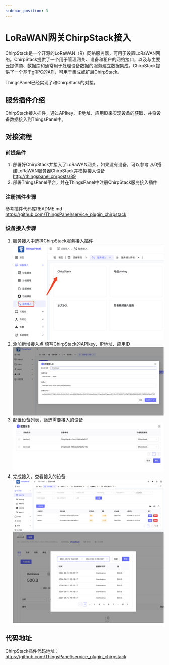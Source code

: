 ```yaml
---
sidebar_position: 3
---
```


# LoRaWAN网关ChirpStack接入

ChirpStack是一个开源的LoRaWAN（R）网络服务器，可用于设置LoRaWAN网络。ChirpStack提供了一个用于管理网关、设备和租户的网络接口，以及与主要云提供商、数据库和通常用于处理设备数据的服务建立数据集成。ChirpStack提供了一个基于gRPC的API，可用于集成或扩展ChirpStack。

ThingsPanel已经实现了和ChirpStack的对接。

## 服务插件介绍

ChirpStack接入插件，通过APIkey、IP地址、应用ID来实现设备的获取，并将设备数据接入到ThingsPanel中。

## 对接流程

### 前提条件

1. 部署好ChirpStack并接入了LoRaWAN网关，如果没有设备，可以参考 从0搭建LoRaWAN服务器ChirpStack并模拟接入设备 http://thingspanel.cn/posts/89
2. 部署ThingsPanel平台，并在ThingsPanel中注册ChirpStack服务接入插件

### 注册插件步骤

参考插件代码库README.md https://github.com/ThingsPanel/service_plugin_chirpstack

### 设备接入步骤

1. 服务接入中选择ChirpStack服务接入插件
   ![选择ChirpStack服务接入插件](./img/selecchirpstackplugin.png)
2. 添加新增接入点
   填写ChirpStack的APIkey、IP地址、应用ID   
   ![新增ChirpStack接入点](./img/chirpstackendpoint.png)
3. 配置设备列表，筛选需要接入的设备
   ![筛选需要接入的设备](./img/selectchirpstackdevice.png)
4. 完成接入，查看接入的设备
   ![ChirpStack设备列表](./img/chirpstackdevicelist.png)
   ![ChirpStack设备详情](./img/chirpstackdevicedetail.png)

## 代码地址

ChirpStack插件代码地址：https://github.com/ThingsPanel/service_plugin_chirpstack